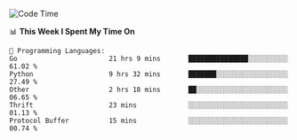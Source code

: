 <!--START_SECTION:waka-->
![Code Time](http://img.shields.io/badge/Code%20Time-844%20hrs%2050%20mins-blue)

📊 **This Week I Spent My Time On** 

```text
💬 Programming Languages: 
Go                       21 hrs 9 mins       ███████████████░░░░░░░░░░   61.02 % 
Python                   9 hrs 32 mins       ███████░░░░░░░░░░░░░░░░░░   27.49 % 
Other                    2 hrs 18 mins       ██░░░░░░░░░░░░░░░░░░░░░░░   06.65 % 
Thrift                   23 mins             ░░░░░░░░░░░░░░░░░░░░░░░░░   01.13 % 
Protocol Buffer          15 mins             ░░░░░░░░░░░░░░░░░░░░░░░░░   00.74 % 
```


<!--END_SECTION:waka-->